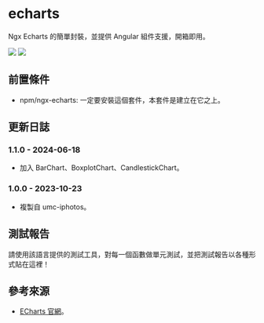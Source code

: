 # echarts
Ngx Echarts 的簡單封裝，並提供 Angular 組件支援，開箱即用。

<img src="https://img.shields.io/static/v1?label=build&message=pass&color=brightgreen"/>
<img src="https://img.shields.io/static/v1?label=updated&message=2024/06/18&color=blue"/>

## 前置條件
- npm/ngx-echarts: 一定要安裝這個套件，本套件是建立在它之上。

## 更新日誌
### 1.1.0 - 2024-06-18
- 加入 BarChart、BoxplotChart、CandlestickChart。

### 1.0.0 - 2023-10-23
- 複製自 umc-iphotos。

## 測試報告
請使用該語言提供的測試工具，對每一個函數做單元測試，並把測試報告以各種形式貼在這裡！

## 參考來源
- [ECharts 官網](https://echarts.apache.org/zh/index.html)。